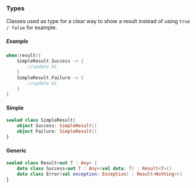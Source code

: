 ### Types
Classes used as type for a clear way to show a result instead of using ```true / false``` for example.
##### Example

```kotlin
when(result){
    SimpleResult.Success -> {
        //update Ui
    }
    SimpleResult.Failure -> {
        //update Ui
    }
}
```

#### Simple
```kotlin
sealed class SimpleResult{  
    object Success: SimpleResult()  
    object Failure: SimpleResult()
}
```

#### Generic
```kotlin
sealed class Result<out T : Any> {  
    data class Success<out T : Any>(val data: T) : Result<T>()  
    data class Error(val exception: Exception) : Result<Nothing>()  
}
```